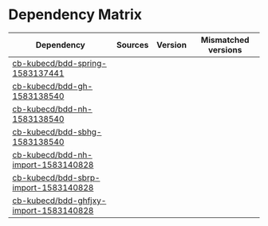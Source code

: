 # Dependency Matrix

Dependency | Sources | Version | Mismatched versions
---------- | ------- | ------- | -------------------
[cb-kubecd/bdd-spring-1583137441](https://github.com/cb-kubecd/bdd-spring-1583137441.git) |  | []() | 
[cb-kubecd/bdd-gh-1583138540](https://github.com/cb-kubecd/bdd-gh-1583138540.git) |  | []() | 
[cb-kubecd/bdd-nh-1583138540](https://github.com/cb-kubecd/bdd-nh-1583138540.git) |  | []() | 
[cb-kubecd/bdd-sbhg-1583138540](https://github.com/cb-kubecd/bdd-sbhg-1583138540.git) |  | []() | 
[cb-kubecd/bdd-nh-import-1583140828](https://github.com/cb-kubecd/bdd-nh-import-1583140828.git) |  | []() | 
[cb-kubecd/bdd-sbrp-import-1583140828](https://github.com/cb-kubecd/bdd-sbrp-import-1583140828.git) |  | []() | 
[cb-kubecd/bdd-ghfjxy-import-1583140828](https://github.com/cb-kubecd/bdd-ghfjxy-import-1583140828.git) |  | []() | 
